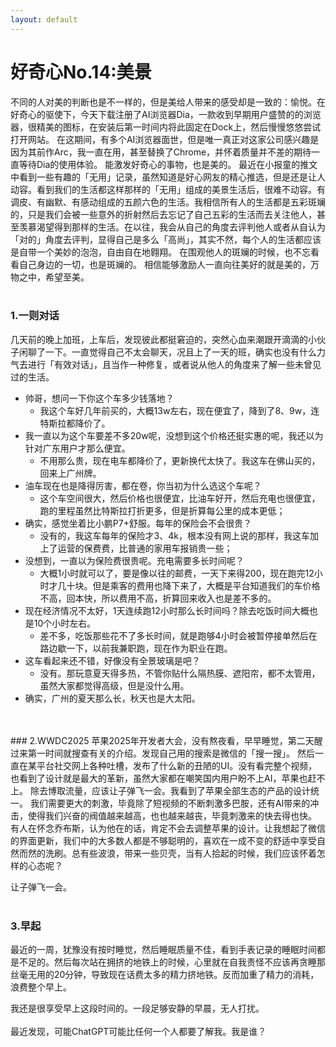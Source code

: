 ```yaml
---
layout: default
---
```


# 好奇心No.14:美景

不同的人对美的判断也是不一样的，但是美给人带来的感受却是一致的：愉悦。在好奇心的驱使下，今天下载注册了AI浏览器Dia，一款收到早期用户盛赞的的浏览器，很精美的图标，在安装后第一时间内将此固定在Dock上，然后慢慢悠悠尝试打开网站。
在这期间，有多个AI浏览器面世，但是唯一真正对这家公司感兴趣是因为其前作Arc，我一直在用，甚至替换了Chrome，并怀着质量并不差的期待一直等待Dia的使用体验。
能激发好奇心的事物，也是美的。
最近在小报童的推文中看到一些有趣的「无用」记录，虽然知道是好心网友的精心推选，但是还是让人动容。看到我们的生活都这样那样的「无用」组成的美景生活后，很难不动容。有调皮、有幽默、有感动组成的五颜六色的生活。我相信所有人的生活都是五彩斑斓的，只是我们会被一些意外的折射然后去忘记了自己五彩的生活而去关注他人，甚至羡慕渴望得到那样的生活。在以往，我会从自己的角度去评判他人或者从自认为「对的」角度去评判，显得自己是多么「高尚」，其实不然，每个人的生活都应该是自带一个美妙的泡泡，自由自在地翱翔。
在围观他人的斑斓的时候，也不忘看看自己身边的一切，也是斑斓的。
相信能够激励人一直向往美好的就是美的，万物之中，希望至美。
<br>
<br>
### 1.一则对话
几天前的晚上加班，上车后，发现彼此都挺窘迫的，突然心血来潮跟开滴滴的小伙子闲聊了一下。一直觉得自己不太会聊天，况且上了一天的班，确实也没有什么力气去进行「有效对话」，且当作一种修复，或者说从他人的角度来了解一些未曾见过的生活。

- 帅哥，想问一下你这个车多少钱落地？
    - 我这个车好几年前买的，大概13w左右，现在便宜了，降到了8、9w，连特斯拉都降价了。
- 我一直以为这个车要差不多20w呢，没想到这个价格还挺实惠的呢，我还以为针对广东用户才那么便宜。
    - 不用那么贵，现在电车都降价了，更新换代太快了。我这车在佛山买的，回来上广州牌。
- 油车现在也是降得厉害，都在卷，你当初为什么选这个车呢？
    - 这个车空间很大，然后价格也很便宜，比油车好开，然后充电也很便宜，跑的里程虽然比特斯拉打折更多，但是折算每公里的成本更低；
- 确实，感觉坐着比小鹏P7+舒服。每年的保险会不会很贵？
    - 没有的，我这车每年的保险才3、4k，根本没有网上说的那样，我这车加上了运营的保费费，比普通的家用车报销贵一些；
- 没想到，一直以为保险费很贵呢。充电需要多长时间呢？
    - 大概1小时就可以了，要是像以往的邮费，一天下来得200，现在跑完12小时才几十块。但是乘客的费用也降下来了，大概是平台知道我们的车价格不高，回本快，所以费用不高，折算回来收入也是差不多的。
- 现在经济情况不太好，1天连续跑12小时那么长时间吗？除去吃饭时间大概也是10个小时左右。
    - 差不多，吃饭那些花不了多长时间，就是跑够4小时会被暂停接单然后在路边歇一下，以前我兼职跑，现在作为职业在跑。
- 这车看起来还不错，好像没有全景玻璃是吧？
    - 没有。那玩意夏天得多热，不管你贴什么隔热膜、遮阳帘，都不太管用，虽然大家都觉得高级，但是没什么用。
- 确实，广州的夏天那么长，秋天也是大太阳。

<br>
<br>
### 2.WWDC2025
苹果2025年开发者大会，没有熬夜看，早早睡觉，第二天醒过来第一时间就搜查有关的介绍。发现自己用的搜索是微信的「搜一搜」。
然后一直在某平台社交网上各种吐槽，发布了什么新的丑陋的UI。没有看完整个视频，也看到了设计就是最大的革新，虽然大家都在嘲笑国内用户盼不上AI，苹果也赶不上。
除去博取流量，应该让子弹飞一会。我看到了苹果全部生态的产品的设计统一。
我们需要更大的刺激，毕竟除了短视频的不断刺激多巴胺，还有AI带来的冲击，使得我们兴奋的阀值越来越高，也也越来越丧，毕竟刺激来的快去得也快。
<br>
有人在怀念乔布斯，认为他在的话，肯定不会去调整苹果的设计。让我想起了微信的界面更新，我们中的大多数人都是不够聪明的，喜欢在一成不变的舒适中享受自然而然的洗刷。总有些波浪，带来一些贝壳，当有人拾起的时候，我们应该怀着怎样的心态呢？

让子弹飞一会。
<br>
<br>
### 3.早起

最近的一周，犹豫没有按时睡觉，然后睡眠质量不佳，看到手表记录的睡眠时间都是不足的。然后每次站在拥挤的地铁上的时候，心里就在自我责怪不应该再贪睡那丝毫无用的20分钟，导致现在话费太多的精力挤地铁。反而加重了精力的消耗，浪费整个早上。

我还是很享受早上这段时间的。一段足够安静的早晨，无人打扰。
<br>
<br>
最近发现，可能ChatGPT可能比任何一个人都要了解我。我是谁？
